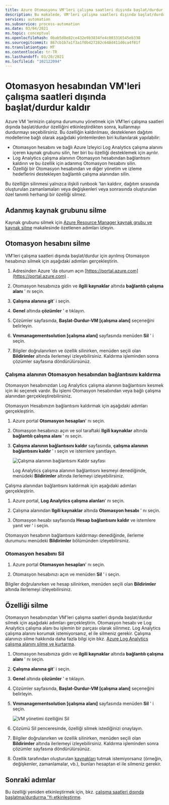 ```yaml
---
title: Azure Otomasyonu VM'leri çalışma saatleri dışında başlat/durdur genel bakış 'ı kaldır
description: Bu makalede, VM'leri çalışma saatleri dışında başlat/durdur özelliğinin nasıl kaldırılacağı ve bir Otomasyon hesabının Log Analytics çalışma alanından nasıl kaldırılacağı açıklanır.
services: automation
ms.subservice: process-automation
ms.date: 03/04/2021
ms.topic: conceptual
ms.openlocfilehash: 0bab5d8e82ce432e9b3834fe4c003316545eb338
ms.sourcegitcommit: 867cb1b7a1f3a1f0b427282c648d411d0ca4f81f
ms.translationtype: MT
ms.contentlocale: tr-TR
ms.lasthandoff: 03/20/2021
ms.locfileid: "102122094"
---
```

# <a name="remove-startstop-vms-during-off-hours-from-automation-account"></a>Otomasyon hesabından VM'leri çalışma saatleri dışında başlat/durdur kaldır

Azure VM 'lerinizin çalışma durumunu yönetmek için VM'leri çalışma saatleri dışında başlat/durdur özelliğini etkinleştirdikten sonra, kullanmayı durdurmayı seçebilirsiniz. Bu özelliğin kaldırılması, desteklenen dağıtım modellerine bağlı olarak aşağıdaki yöntemlerden biri kullanılarak yapılabilir:

* Otomasyon hesabını ve bağlı Azure Izleyici Log Analytics çalışma alanını içeren kaynak grubunu silin, her biri bu özelliği desteklemek için ayrılır.
* Log Analytics çalışma alanının Otomasyon hesabından bağlantısını kaldırın ve bu özellik için adanmış Otomasyon hesabını silin.
* Özelliği bir Otomasyon hesabından ve diğer yönetim ve izleme hedeflerini destekleyen bağlantılı çalışma alanından silin.

Bu özelliğin silinmesi yalnızca ilişkili runbook 'ları kaldırır, dağıtım sırasında oluşturulan zamanlamaları veya değişkenleri veya sonrasında oluşturulan özel tanımlı herhangi bir özelliği silmez.

## <a name="delete-the-dedicated-resource-group"></a>Adanmış kaynak grubunu silme

Kaynak grubunu silmek için [Azure Resource Manager kaynak grubu ve kaynak silme](../azure-resource-manager/management/delete-resource-group.md) makalesinde özetlenen adımları izleyin.

## <a name="delete-the-automation-account"></a>Otomasyon hesabını silme

VM'leri çalışma saatleri dışında başlat/durdur için ayrılmış Otomasyon hesabınızı silmek için aşağıdaki adımları gerçekleştirin.

1. Adresinden Azure 'da oturum açın [https://portal.azure.com](https://portal.azure.com) .

2. Otomasyon hesabınıza gidin ve **ilgili kaynaklar** altında **bağlantılı çalışma alanı** ' nı seçin.

3. **Çalışma alanına git**' i seçin.

4. **Genel** altında **çözümler** ' e tıklayın.

5. Çözümler sayfasında, **Başlat-Durdur-VM [çalışma alanı]** seçeneğini belirleyin.

6. **Vmmanagementsolution [çalışma alanı]** sayfasında menüden **Sil** ' i seçin.

7. Bilgiler doğrulanırken ve özellik silinirken, menüden seçili olan **Bildirimler** altında ilerlemeyi izleyebilirsiniz. Kaldırma işleminden sonra çözümler sayfasına döndürülürsünüz.

### <a name="unlink-workspace-from-automation-account"></a>Çalışma alanının Otomasyon hesabından bağlantısını kaldırma

Otomasyon hesabınızdan Log Analytics çalışma alanının bağlantısını kesmek için iki seçenek vardır. Bu işlemi Otomasyon hesabından veya bağlı çalışma alanından gerçekleştirebilirsiniz.

Otomasyon Hesabınızın bağlantısını kaldırmak için aşağıdaki adımları gerçekleştirin.

1. Azure portal **Otomasyon hesapları**' nı seçin.

2. Otomasyon hesabınızı açın ve sol taraftaki **Ilgili kaynaklar** altında **bağlantılı çalışma alanı** ' nı seçin.

3. **Çalışma alanının bağlantısını kaldır** sayfasında, **çalışma alanının bağlantısını kaldır** ' ı seçin ve istemlere yanıtlayın.

   ![Çalışma alanının bağlantısını Kaldır sayfası](media/automation-solution-vm-management-remove/automation-unlink-workspace-blade.png)

    Log Analytics çalışma alanının bağlantısını kesmeyi denediğinde, menüdeki **Bildirimler** altında ilerlemeyi izleyebilirsiniz.

Çalışma alanından bağlantısını kaldırmak için aşağıdaki adımları gerçekleştirin.

1. Azure portal, **Log Analytics çalışma alanları**' nı seçin.

2. Çalışma alanından **Ilgili kaynaklar** altında **Otomasyon hesabı** ' nı seçin.

3. Otomasyon hesabı sayfasında **Hesap bağlantısını kaldır** ve istemlere yanıt ver ' i seçin.

Otomasyon hesabının bağlantısını kaldırmayı denediğinde, ilerleme durumunu menüdeki **Bildirimler** bölümünden izleyebilirsiniz.

### <a name="delete-automation-account"></a>Otomasyon hesabını Sil

1. Azure portal **Otomasyon hesapları**' nı seçin.

2. Otomasyon hesabınızı açın ve menüden **Sil** ' i seçin.

Bilgiler doğrulanırken ve hesap silinirken, menüden seçili olan **Bildirimler** altında ilerlemeyi izleyebilirsiniz.

## <a name="delete-the-feature"></a>Özelliği silme

Otomasyon hesabınızdan VM'leri çalışma saatleri dışında başlat/durdur silmek için aşağıdaki adımları gerçekleştirin. Otomasyon hesabı ve Log Analytics çalışma alanı bu işlemin bir parçası olarak silinmez. Log Analytics çalışma alanını korumak istemiyorsanız, el ile silmeniz gerekir. Çalışma alanınızı silme hakkında daha fazla bilgi için bkz. [Azure Log Analytics çalışma alanını silme ve kurtarma](../azure-monitor/logs/delete-workspace.md).

1. Otomasyon hesabınıza gidin ve **ilgili kaynaklar** altında **bağlantılı çalışma alanı** ' nı seçin.

2. **Çalışma alanına git**' i seçin.

3. **Genel** altında **çözümler** ' e tıklayın.

4. Çözümler sayfasında, **Başlat-Durdur-VM [çalışma alanı]** seçeneğini belirleyin.

5. **Vmmanagementsolution [çalışma alanı]** sayfasında menüden **Sil** ' i seçin.

    ![VM yönetimi özelliğini Sil](media/automation-solution-vm-management/vm-management-solution-delete.png)

6. Çözümü Sil penceresinde, özelliği silmek istediğinizi onaylayın.

7. Bilgiler doğrulanırken ve özellik silinirken, menüden seçili olan **Bildirimler** altında ilerlemeyi izleyebilirsiniz. Kaldırma işleminden sonra çözümler sayfasına döndürülürsünüz.

8. Özellik tarafından oluşturulan [kaynakları](automation-solution-vm-management.md#components) tutmak istemiyorsanız (örneğin, değişkenler, zamanlamalar, vb.), bunları hesaptan el ile silmeniz gerekir.

## <a name="next-steps"></a>Sonraki adımlar

Bu özelliği yeniden etkinleştirmek için, bkz. [çalışma saatleri dışında başlatma/durdurma 'Yı etkinleştirme](automation-solution-vm-management-enable.md).